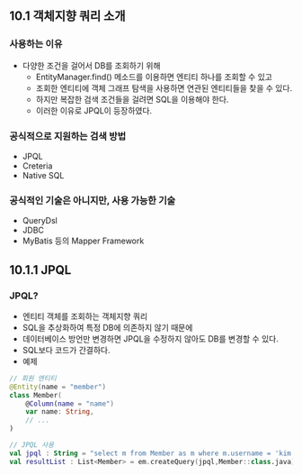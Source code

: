## 10.1 객체지향 쿼리 소개
### 사용하는 이유
- 다양한 조건을 걸어서 DB를 조회하기 위해
  - EntityManager.find() 메소드를 이용하면 엔티티 하나를 조회할 수 있고
  - 조회한 엔티티에 객체 그래프 탐색을 사용하면 연관된 엔티티들을 찾을 수 있다.
  - 하지만 복잡한 검색 조건들을 걸려면 SQL을 이용해야 한다.
  - 이러한 이유로 JPQL이 등장하였다.
### 공식적으로 지원하는 검색 방법
- JPQL
- Creteria
- Native SQL
### 공식적인 기술은 아니지만, 사용 가능한 기술
- QueryDsl
- JDBC
- MyBatis 등의 Mapper Framework
## 10.1.1 JPQL
### JPQL?
- 엔티티 객체를 조회하는 객체지향 쿼리
- SQL을 추상화하여 특정 DB에 의존하지 않기 때문에
- 데이터베이스 방언만 변경하면 JPQL을 수정하지 않아도 DB를 변경할 수 있다.
- SQL보다 코드가 간결하다.
- 예제
```kotlin
// 회원 엔티티
@Entity(name = "member")
class Member(
    @Column(name = "name")
    var name: String,
    // ...
)
```
```kotlin
// JPQL 사용
val jpql : String = "select m from Member as m where m.username = 'kim'"
val resultList : List<Member> = em.createQuery(jpql,Member::class.java).getResultList()
```
